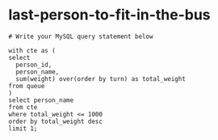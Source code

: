 
  # last-person-to-fit-in-the-bus

  ```mysql
  # Write your MySQL query statement below

with cte as (
  select 
    person_id, 
    person_name, 
    sum(weight) over(order by turn) as total_weight 
  from queue
)
select person_name 
from cte
where total_weight <= 1000
order by total_weight desc
limit 1;
  ```
  